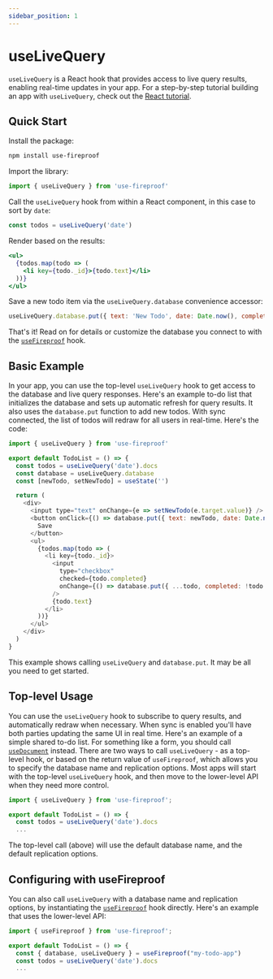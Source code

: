 ```yaml
---
sidebar_position: 1
---
```


# useLiveQuery

`useLiveQuery` is a React hook that provides access to live query results, enabling real-time updates in your app. For a step-by-step tutorial building an app with `useLiveQuery`, check out the [React tutorial](/docs/react-tutorial).

## Quick Start

Install the package:

```bash
npm install use-fireproof
```

Import the library:

```js
import { useLiveQuery } from 'use-fireproof'
```

Call the `useLiveQuery` hook from within a React component, in this case to sort by `date`:

```js
const todos = useLiveQuery('date')
```

Render based on the results:

```jsx
<ul>
  {todos.map(todo => (
    <li key={todo._id}>{todo.text}</li>
  ))}
</ul>
```

Save a new todo item via the `useLiveQuery.database` convenience accessor:

```js
useLiveQuery.database.put({ text: 'New Todo', date: Date.now(), completed: false })
```

That's it! Read on for details or customize the database you connect to with the [`useFireproof`](./use-fireproof) hook.

## Basic Example

In your app, you can use the top-level `useLiveQuery` hook to get access to the database and live query responses. Here's an example to-do list that initializes the database and sets up automatic refresh for query results. It also uses the `database.put` function to add new todos. With sync connected, the list of todos will redraw for all users in real-time. Here's the code:

```js
import { useLiveQuery } from 'use-fireproof'

export default TodoList = () => {
  const todos = useLiveQuery('date').docs
  const database = useLiveQuery.database
  const [newTodo, setNewTodo] = useState('')

  return (
    <div>
      <input type="text" onChange={e => setNewTodo(e.target.value)} />
      <button onClick={() => database.put({ text: newTodo, date: Date.now(), completed: false })}>
        Save
      </button>
      <ul>
        {todos.map(todo => (
          <li key={todo._id}>
            <input
              type="checkbox"
              checked={todo.completed}
              onChange={() => database.put({ ...todo, completed: !todo.completed })}
            />
            {todo.text}
          </li>
        ))}
      </ul>
    </div>
  )
}
```

This example shows calling `useLiveQuery` and `database.put`. It may be all you need to get started.

<!-- You can [try out a running version here.](https://codepen.io/jchrisa/pen/vYVVxez?editors=0010) -->

## Top-level Usage

You can use the `useLiveQuery` hook to subscribe to query results, and automatically redraw when necessary. When sync is enabled you'll have both parties updating the same UI in real time. Here's an example of a simple shared to-do list. For something like a form, you should call [`useDocument`](./use-document) instead. There are two ways to call `useLiveQuery` - as a top-level hook, or based on the return value of `useFireproof`, which allows you to specify the database name and replication options. Most apps will start with the top-level `useLiveQuery` hook, and then move to the lower-level API when they need more control.

```js
import { useLiveQuery } from 'use-fireproof';

export default TodoList = () => {
  const todos = useLiveQuery('date').docs
  ...
```

The top-level call (above) will use the default database name, and the default replication options.

## Configuring with useFireproof

You can also call `useLiveQuery` with a database name and replication options, by instantiating the [`useFireproof`](./use-fireproof) hook directly. Here's an example that uses the lower-level API:

```js
import { useFireproof } from 'use-fireproof';

export default TodoList = () => {
  const { database, useLiveQuery } = useFireproof("my-todo-app")
  const todos = useLiveQuery('date').docs
  ...
```

<!-- This [running CodePen example](https://codepen.io/jchrisa/pen/vYVVxez?editors=0010) uses the `useLiveQuery` to display a list of todos, and the `database.put` function to add new todos.  -->
